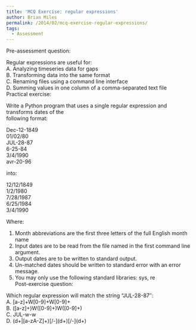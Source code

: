 ```yaml
---
title: 'MCQ Exercise: regular expressions'
author: Brian Miles
permalink: /2014/02/mcq-exercise-regular-expressions/
tags:
  - Assessment
---
```

Pre-assessment question:

Regular expressions are useful for:  
A. Analyzing timeseries data for gaps  
B. Transforming data into the same format  
C. Renaming files using a command line interface  
D. Summing values in one column of a comma-separated text file  
Practical exercise:

Write a Python program that uses a single regular expression and transforms dates of the  
following format:

Dec-12-1849  
01/02/80  
JUL-28-87  
6-25-84  
3/4/1990  
avr-20-96

into:

12/12/1849  
1/2/1980  
7/28/1987  
6/25/1984  
3/4/1990

Where:

1. Month abbreviations are the first three letters of the full English month name  
2. Input dates are to be read from the file named in the first command line argument.  
3. Output dates are to be written to standard output.  
4. Un-matched dates should be written to standard error with an error message.  
5. You may only use the following standard libraries: sys, re  
Post-exercise question:

Which regular expression will match the string &#8220;JUL-28-87&#8243;:  
A. [a-z]+W[0-9]+W[0-9]+  
B. ([a-z]+)W([0-9]+)W([0-9]+)  
C. JUL-w-w  
D. (d+|\[a-zA-Z]+)[/-\](d+)\[/-\](d+)
